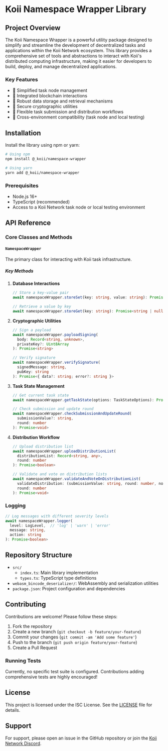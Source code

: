 # Koii Namespace Wrapper Library

## Project Overview

The Koii Namespace Wrapper is a powerful utility package designed to simplify and streamline the development of decentralized tasks and applications within the Koii Network ecosystem. This library provides a comprehensive set of tools and abstractions to interact with Koii's distributed computing infrastructure, making it easier for developers to build, deploy, and manage decentralized applications.

### Key Features

- 🔹 Simplified task node management
- 🔹 Integrated blockchain interactions
- 🔹 Robust data storage and retrieval mechanisms
- 🔹 Secure cryptographic utilities
- 🔹 Flexible task submission and distribution workflows
- 🔹 Cross-environment compatibility (task node and local testing)

## Installation

Install the library using npm or yarn:

```bash
# Using npm
npm install @_koii/namespace-wrapper

# Using yarn
yarn add @_koii/namespace-wrapper
```

### Prerequisites

- Node.js 16+ 
- TypeScript (recommended)
- Access to a Koii Network task node or local testing environment

## API Reference

### Core Classes and Methods

#### `NamespaceWrapper`
The primary class for interacting with Koii task infrastructure.

##### Key Methods

1. **Database Interactions**
   ```typescript
   // Store a key-value pair
   await namespaceWrapper.storeSet(key: string, value: string): Promise<void>

   // Retrieve a value by key
   await namespaceWrapper.storeGet(key: string): Promise<string | null>
   ```

2. **Cryptographic Utilities**
   ```typescript
   // Sign a payload
   await namespaceWrapper.payloadSigning(
     body: Record<string, unknown>, 
     privateKey?: Uint8Array
   ): Promise<string>

   // Verify signature
   await namespaceWrapper.verifySignature(
     signedMessage: string, 
     pubKey: string
   ): Promise<{ data?: string; error?: string }>
   ```

3. **Task State Management**
   ```typescript
   // Get current task state
   await namespaceWrapper.getTaskState(options: TaskStateOptions): Promise<TaskState>

   // Check submission and update round
   await namespaceWrapper.checkSubmissionAndUpdateRound(
     submissionValue?: string, 
     round: number
   ): Promise<void>
   ```

4. **Distribution Workflow**
   ```typescript
   // Upload distribution list
   await namespaceWrapper.uploadDistributionList(
     distributionList: Record<string, any>, 
     round: number
   ): Promise<boolean>

   // Validate and vote on distribution lists
   await namespaceWrapper.validateAndVoteOnDistributionList(
     validateDistribution: (submissionValue: string, round: number, nodePublicKey: string) => Promise<boolean>,
     round: number
   ): Promise<void>
   ```

### Logging

```typescript
// Log messages with different severity levels
await namespaceWrapper.logger(
  level: LogLevel,  // 'log' | 'warn' | 'error'
  message: string,
  action: string
): Promise<boolean>
```

## Repository Structure

- `src/`
  - `index.ts`: Main library implementation
  - `types.ts`: TypeScript type definitions
- `webasm_bincode_deserializer/`: WebAssembly and serialization utilities
- `package.json`: Project configuration and dependencies

## Contributing

Contributions are welcome! Please follow these steps:

1. Fork the repository
2. Create a new branch (`git checkout -b feature/your-feature`)
3. Commit your changes (`git commit -am 'Add some feature'`)
4. Push to the branch (`git push origin feature/your-feature`)
5. Create a Pull Request

### Running Tests

Currently, no specific test suite is configured. Contributions adding comprehensive tests are highly encouraged!

## License

This project is licensed under the ISC License. See the [LICENSE](LICENSE) file for details.

## Support

For support, please open an issue in the GitHub repository or join the [Koii Network Discord](https://discord.gg/koii).
